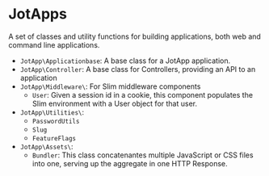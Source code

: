 JotApps
=======

A set of classes and utility functions for building applications, both web and command line applications.

* `JotApp\Applicationbase`: A base class for a JotApp application.
* `JotApp\Controller`: A base class for Controllers, providing an API to an application
* `JotApp\Middleware\`: For Slim middleware components
    * `User`: Given a session id in a cookie, this component populates the Slim environment with a User object for that user.
* `JotApp\Utilities\`:
    * `PasswordUtils`
    * `Slug`
    * `FeatureFlags`
* `JotApp\Assets\`:
    * `Bundler`: This class concatenantes multiple JavaScript or CSS files into one, serving up the aggregate in one HTTP Response.


